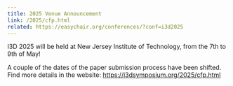 ```yaml
---
title: 2025 Venue Announcement
link: /2025/cfp.html
related: https://easychair.org/conferences/?conf=i3d2025
---
```


I3D 2025 will be held at New Jersey Institute of Technology, from the 7th to 9th of May!

A couple of the dates of the paper submission process have been shifted. Find more details in the website: https://i3dsymposium.org/2025/cfp.html
